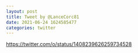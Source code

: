 ```yaml
--- 
layout: post 
title: Tweet by @LanceCorc81 
date: 2021-06-24 1624585477 
categories: twitter 
--- 
```

https://twitter.com/o/status/1408239626259734528